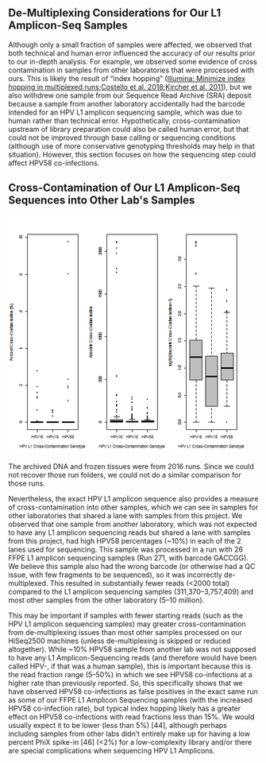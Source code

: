 De-Multiplexing Considerations for Our L1 Amplicon-Seq Samples
-----------------
Although only a small fraction of samples were affected, we observed that both technical and human error influenced the accuracy of our results prior to our in-depth analysis. For example, we observed some evidence of cross contamination in samples from other laboratories that were processed with ours. This is likely the result of “index hopping” ([Illumina: Minimize index hopping in multiplexed runs](https://www.illumina.com/science/education/minimizing-index-hopping.html);[Costello et al. 2018](https://bmcgenomics.biomedcentral.com/articles/10.1186/s12864-018-4703-0);[Kircher et al. 2011](https://www.ncbi.nlm.nih.gov/pubmed/22021376)), but we also withdrew one sample from our Sequence Read Archive (SRA) deposit because a sample from another laboratory accidentally had the barcode intended for an HPV L1 amplicon sequencing sample, which was due to human rather than technical error. Hypothetically, cross-contamination upstream of library preparation could also be called human error, but that could not be improved through base calling or sequencing conditions (although use of more conservative genotyping thresholds may help in that situation). However, this section focuses on how the sequencing step could affect HPV58 co-infections.

Cross-Contamination of Our L1 Amplicon-Seq Sequences into Other Lab's Samples
-----------------

![HPV L1 Amplicon Exact Matches](2017-FFPE-Runs_HPV-L1-Amplicon-Cross-Contamination.png "HPV L1 Amplicon Exact Matches")

The archived DNA and frozen tissues were from 2016 runs.  Since we could not recover those run folders, we could not do a similar comparison for those runs.

Nevertheless, the exact HPV L1 amplicon sequence also provides a measure of cross-contamination into other samples, which we can see in samples for other laboratories that shared a lane with samples from this project. We observed that one sample from another laboratory, which was not expected to have any L1 amplicon sequencing reads but shared a lane with samples from this project, had high HPV58 percentages (~10%) in each of the 2 lanes used for sequencing. This sample was processed in a run with 26 FFPE L1 amplicon sequencing samples (Run 271, with barcode GACCGG).  We believe this sample also had the wrong barcode (or otherwise had a QC issue, with few fragments to be sequenced), so it was incorrectly de-multiplexed.  This resulted in substantially fewer reads (<2000 total) compared to the L1 amplicon sequencing samples (311,370–3,757,409) and most other samples from the other laboratory (5–10 million).

This may be important if samples with fewer starting reads (such as the HPV L1 amplicon sequencing samples) may greater cross-contamination from de-multiplexing issues than most other samples processed on our HiSeq2500 machines (unless de-multiplexing is skipped or reduced altogether). While ~10% HPV58 sample from another lab was not supposed to have any L1 Amplicon-Sequencing reads (and therefore would have been called HPV-, if that was a human sample), this is important because this is the read fraction range (5–50%) in which we see HPV58 co-infections at a higher rate than previously reported. So, this specifically shows that we have observed HPV58 co-infections as false positives in the exact same run as some of our FFPE L1 Amplicon Sequencing samples (with the increased HPV58 co-infection rate), but typical index hopping likely has a greater effect on HPV58 co-infections with read fractions less than 15%. We would usually expect it to be lower (less than 5%) [44], although perhaps including samples from other labs didn’t entirely make up for having a low percent PhiX spike-in [46] (<2%) for a low-complexity library and/or there are special complications when sequencing HPV L1 Amplicons.
